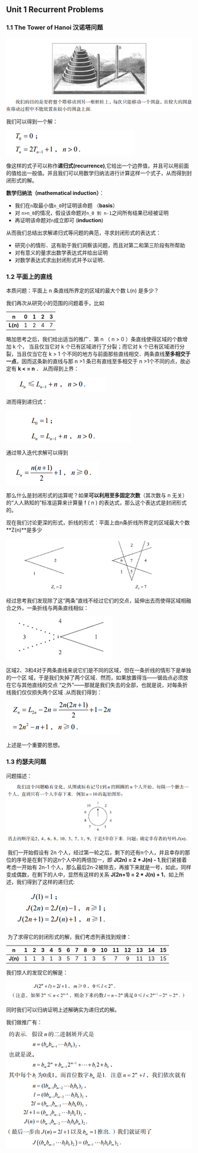 ## Unit 1 Recurrent Problems

### 1.1 The Tower of Hanoi 汉诺塔问题

![](img/1-1-1.png)

我们可以得到一个解：

![1658974003204](img/1-1-2.png)

像这样的式子可以称作**递归式(recurrence)**,它给出一个边界值，并且可以用前面的值给出一般值。并且我们可以用数学归纳法进行计算这样一个式子，从而得到封闭形式的解。

**数学归纳法（mathematical induction）**：

- 我们在`n`取最小值`n_0`时证明该命题 （**basis**）
- 对 `n>n_0`的情况，假设该命题对`n_0 到 n-1`之间所有结果已经被证明
- 再证明该命题对`n`成立即可 (**induction**)

从而我们总结出求解递归式等问题的典范，寻求封闭形式的表达式：

- 研究小的情形．这有助于我们洞察该问题，而且对第二和第三阶段有所帮助 
- 对有意义的量求出数学表达式并给出证明
- 对数学表达式求出封闭形式并予以证明．

### 1.2 平面上的直线

本质问题：平面上 n 条直线所界定的区域的最大个数 L(n) 是多少？ 

我们再次从研究小的范围的问题着手，比如

| **n**    | 0    | 1    | 2    | 3    |
| -------- | ---- | ---- | ---- | ---- |
| **L(n)** | 1    | 2    | 4    | 7    |

略加思考之后，我们给出适当的推广．第 n （ n > 0 ）条直线使得区域的个数增加 k 个， 当且仅当它对 k 个已有区域进行了分裂；而它对 k 个已有区域进行分裂，当且仅当它在 k > 1 个不同的地方与前面那些直线相交．两条直线**至多相交于一点**，因而这条新的直线与那 n >1 条已有直线至多相交于 n >1个不同的点，故必定有 **k < = n**  ． 从而得到上界：

![](img/1-1-3.png)

进而得到递归式：

![](img/1-1-4.png)

通过带入迭代求解可以得到

![](img/1-1-5.png)

那么什么是封闭形式的运算呢？如果**可以利用至多固定次数**（其次数与 n 无关）的“人人熟知的”标准运算来计算量 f ( n ) 的表达式，那么这个表达式是封闭形式的。

现在我们讨论更深的形式，折线的形式：平面上由n条折线所界定的区域最大个数**Z(n)**是多少

![](img/1-1-6.png)

经过思考我们发现除了这“两条”直线不经过它们的交点，延伸出去而使得区域相融合之外，一条折线与两条直线相似： 

![](img/1-1-7.png)

​	区域2、3和4对于两条直线来说它们是不同的区域，但在一条折线的情形下是单独的一个区 域，于是我们失掉了两个区域．然而，如果放置得当——锯齿点必须放在它与其他直线的交点 “之外”——那就是我们失去的全部，也就是说，对每条折线我们仅仅损失两个区域 .从而我们得到：

![](img/1-1-8.png)

上述是一个重要的思想。

### 1.3 约瑟夫问题

问题描述：

![](img/1-3-1.png)

​	我们一开始假设有 2n 个人，经过第一轮之后，剩下的还有n个人，并且幸存的那位的序号是在剩下的这n个人中的两倍加一，即 **J(2n) = 2 * J(n) - 1**,我们紧接着考虑一开始有 2n-1 个人，那么最后2n-2被除去，再接下来就是一号，如此，同样变成偶数，在剩下的人中，显然有这样的关系 **J(2n+1) = 2 * J(n) + 1**，如上所述，我们得到了这样的递归式:

![](img/1-3-2.png)

​	为了求得它的封闭形式的解，我们考虑列表找到规律：

|    n     |  1   |  2   |  3   |  4   |  5   |  6   |  7   |  8   |  9   |  10  |  11  |  12  |  13  |  14  |  15  |
| :------: | :--: | :--: | :--: | :--: | :--: | :--: | :--: | :--: | :--: | :--: | :--: | :--: | :--: | :--: | :--: |
| **J(n)** |  1   |  1   |  3   |  1   |  3   |  5   |  7   |  1   |  3   |  5   |  7   |  9   |  11  |  13  |  15  |

我们惊人的发现它的解是：

![](img/1-3-3.png)

同时我们可以归纳证明上述解确实为递归式的解。

我们做推广有：

![](img/1-3-4.png)

